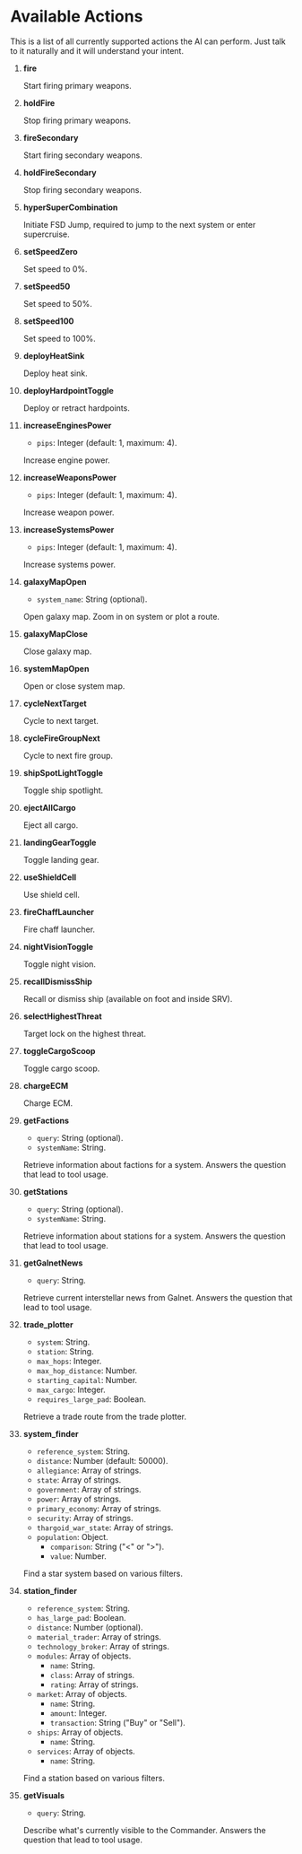# Available Actions
This is a list of all currently supported actions the AI can perform. Just talk to it naturally and it will understand your intent.

1. **fire**

    Start firing primary weapons.

2. **holdFire**

    Stop firing primary weapons.

3. **fireSecondary**

    Start firing secondary weapons.

4. **holdFireSecondary**

    Stop firing secondary weapons.

5. **hyperSuperCombination**

    Initiate FSD Jump, required to jump to the next system or enter supercruise.

6. **setSpeedZero**

    Set speed to 0%.

7. **setSpeed50**

    Set speed to 50%.

8. **setSpeed100**

    Set speed to 100%.

9. **deployHeatSink**

    Deploy heat sink.

10. **deployHardpointToggle**

     Deploy or retract hardpoints.

11. **increaseEnginesPower**
    - `pips`: Integer (default: 1, maximum: 4).

     Increase engine power.

12. **increaseWeaponsPower**
    - `pips`: Integer (default: 1, maximum: 4).

     Increase weapon power.

13. **increaseSystemsPower**
    - `pips`: Integer (default: 1, maximum: 4).

     Increase systems power.

14. **galaxyMapOpen**
    - `system_name`: String (optional).

     Open galaxy map. Zoom in on system or plot a route.

15. **galaxyMapClose**

     Close galaxy map.

16. **systemMapOpen**

     Open or close system map.

17. **cycleNextTarget**

     Cycle to next target.

18. **cycleFireGroupNext**

     Cycle to next fire group.

19. **shipSpotLightToggle**

     Toggle ship spotlight.

20. **ejectAllCargo**

     Eject all cargo.

21. **landingGearToggle**

     Toggle landing gear.

22. **useShieldCell**

     Use shield cell.

23. **fireChaffLauncher**

     Fire chaff launcher.

24. **nightVisionToggle**

     Toggle night vision.

25. **recallDismissShip**

     Recall or dismiss ship (available on foot and inside SRV).

26. **selectHighestThreat**

     Target lock on the highest threat.

27. **toggleCargoScoop**

     Toggle cargo scoop.

28. **chargeECM**

     Charge ECM.

29. **getFactions**
    - `query`: String (optional).
    - `systemName`: String.

     Retrieve information about factions for a system. Answers the question that lead to tool usage.

30. **getStations**
    - `query`: String (optional).
    - `systemName`: String.

     Retrieve information about stations for a system. Answers the question that lead to tool usage.

31. **getGalnetNews**
    - `query`: String.

     Retrieve current interstellar news from Galnet. Answers the question that lead to tool usage.

32. **trade_plotter**
    - `system`: String.
    - `station`: String.
    - `max_hops`: Integer.
    - `max_hop_distance`: Number.
    - `starting_capital`: Number.
    - `max_cargo`: Integer.
    - `requires_large_pad`: Boolean.

     Retrieve a trade route from the trade plotter.

33. **system_finder**
    - `reference_system`: String.
    - `distance`: Number (default: 50000).
    - `allegiance`: Array of strings.
    - `state`: Array of strings.
    - `government`: Array of strings.
    - `power`: Array of strings.
    - `primary_economy`: Array of strings.
    - `security`: Array of strings.
    - `thargoid_war_state`: Array of strings.
    - `population`: Object.
      - `comparison`: String ("<" or ">").
      - `value`: Number.

     Find a star system based on various filters.

34. **station_finder**
    - `reference_system`: String.
    - `has_large_pad`: Boolean.
    - `distance`: Number (optional).
    - `material_trader`: Array of strings.
    - `technology_broker`: Array of strings.
    - `modules`: Array of objects.
      - `name`: String.
      - `class`: Array of strings.
      - `rating`: Array of strings.
    - `market`: Array of objects.
      - `name`: String.
      - `amount`: Integer.
      - `transaction`: String ("Buy" or "Sell").
    - `ships`: Array of objects.
      - `name`: String.
    - `services`: Array of objects.
      - `name`: String.

     Find a station based on various filters.

35. **getVisuals**
    - `query`: String.

     Describe what's currently visible to the Commander. Answers the question that lead to tool usage.